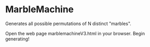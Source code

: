 # MarbleMachine
Generates all possible permutations of N distinct "marbles".

Open the web page marblemachineV3.html in your browser.
Begin generating!
